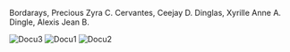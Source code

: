 Bordarays, Precious Zyra C.
Cervantes, Ceejay D.
Dinglas, Xyrille Anne A.
Dingle, Alexis Jean B.

![Docu3](https://github.com/Zeriyahh/Final-Project/assets/174437585/ca5ecf47-de78-41c8-b26e-616ee07f48d7)
![Docu1](https://github.com/Zeriyahh/Final-Project/assets/174437585/e9055589-acf0-4077-8afe-846c3f01dad9)
![Docu2](https://github.com/Zeriyahh/Final-Project/assets/174437585/d0e95651-9347-47e2-a200-f325c660aec6)

